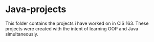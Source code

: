 # Java-projects
This folder contains the projects i have worked on in CIS 163. These projects were created with the intent of learning OOP and Java simultaneously.